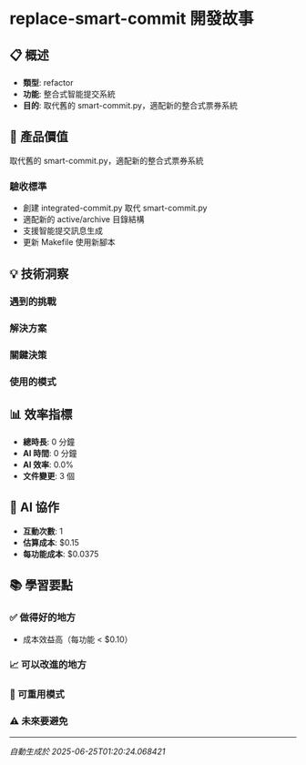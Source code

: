 # replace-smart-commit 開發故事

## 📋 概述
- **類型**: refactor
- **功能**: 整合式智能提交系統
- **目的**: 取代舊的 smart-commit.py，適配新的整合式票券系統

## 🎯 產品價值
取代舊的 smart-commit.py，適配新的整合式票券系統

### 驗收標準
- 創建 integrated-commit.py 取代 smart-commit.py
- 適配新的 active/archive 目錄結構
- 支援智能提交訊息生成
- 更新 Makefile 使用新腳本

## 💡 技術洞察

### 遇到的挑戰


### 解決方案


### 關鍵決策


### 使用的模式


## 📊 效率指標
- **總時長**: 0 分鐘
- **AI 時間**: 0 分鐘
- **AI 效率**: 0.0%
- **文件變更**: 3 個

## 🤖 AI 協作
- **互動次數**: 1
- **估算成本**: $0.15
- **每功能成本**: $0.0375

## 📚 學習要點

### ✅ 做得好的地方
- 成本效益高（每功能 < $0.10）

### 📈 可以改進的地方


### 🔄 可重用模式


### ⚠️ 未來要避免


---
*自動生成於 2025-06-25T01:20:24.068421*
